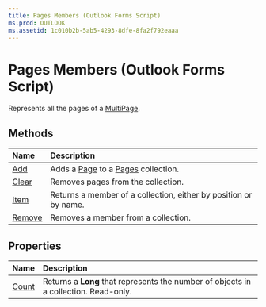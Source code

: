 ```yaml
---
title: Pages Members (Outlook Forms Script)
ms.prod: OUTLOOK
ms.assetid: 1c010b2b-5ab5-4293-8dfe-8fa2f792eaaa
---
```



# Pages Members (Outlook Forms Script)

Represents all the pages of a  [MultiPage](multipage-object-outlook-forms-script.md).


## Methods



|**Name**|**Description**|
|:-----|:-----|
| [Add](pages-add-method-outlook-forms-script.md)|Adds a  [Page](page-object-outlook-forms-script.md) to a [Pages](pages-object-outlook-forms-script.md) collection.|
| [Clear](pages-clear-method-outlook-forms-script.md)|Removes pages from the collection.|
| [Item](pages-item-method-outlook-forms-script.md)|Returns a member of a collection, either by position or by name.|
| [Remove](pages-remove-method-outlook-forms-script.md)|Removes a member from a collection.|



## Properties



|**Name**|**Description**|
|:-----|:-----|
| [Count](pages-count-property-outlook-forms-script.md)|Returns a  **Long** that represents the number of objects in a collection. Read-only.|



